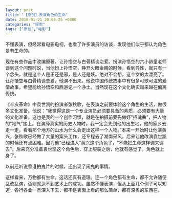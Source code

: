 ```yaml
---
layout: post
title: "【原创】表演角色的生命"
date: 2018-01-21 20:05:25 +0800
categories: "探索"
tags: ["原创","电影"]
---
```

不懂表演，但经常看电影电视，也看了许多演员的访谈，发现他们似乎都认为角色是有生命的。

现在有些作品中改编原著，让孙悟空与白骨精谈恋爱。扮演孙悟空的六小龄童老师谈到这个问题时说，当他扮上孙悟空，睁开火眼金睛的时候，看到异性，就只有一个念头，就是这个人是正还是邪，是人还是妖。绝对不会想，这个女的太漂亮了。让孙悟空与白骨精谈恋爱，他演不出来。他说中国传统故事中有很多可歌可泣的爱情故事，希望能给孙悟空和西游记一个净土。当然现在这个文化确实越来越在偏离传统。

《辛亥革命》中袁世凯的扮演者张秋歌，在表演之前要体验这个角色的生活，做很多文化准备。他说：“我觉得这是一个专业演员必须要具备的素质，必须要有大量的文化准备。这也是我的一个创作习惯，就是在拍摄前要先做好"招魂曲"，把人物的"地气"接上。在演绎真实的历史人物时，我一定会先到他的出生地，他的家乡去走一走，看看那个地方的山水为什么会走出这样一个人物。”本来一开始时让他演黄兴，张秋歌已经做了大量的案头工作，还专程去了湖南采风。后来让他改演袁世凯的时候还有点困难。因为他“已经进入”黄兴这个角色了，“不能把生命这样调来调去”。后来充分准备袁世凯这个角色后，穿上服装之后，他就有感觉了，角色就上身了。

以前还听说香港拍鬼片的时候，还出现了闹鬼的事情。

这样看来，万物都有生命，这话还真有道理。连一个角色都有生命，都不允许随便乱改乱演，否则就达不到艺术上的成功。虽然不懂表演，但从上面几个例子可以知道，各行各业一旦深入下去，都不是表面上看的那么简单，都有深奥的东西在。
